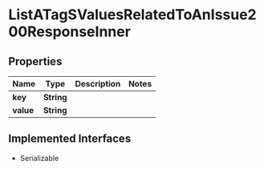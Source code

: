 

# ListATagSValuesRelatedToAnIssue200ResponseInner


## Properties

| Name | Type | Description | Notes |
|------------ | ------------- | ------------- | -------------|
|**key** | **String** |  |  |
|**value** | **String** |  |  |


## Implemented Interfaces

* Serializable


